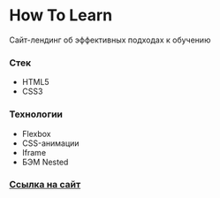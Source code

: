 # How To Learn

Сайт-лендинг об эффективных подходах к обучению


### Стек

* HTML5
* CSS3


### Технологии

* Flexbox
* CSS-анимации
* Iframe
* БЭМ Nested


### [Ссылка на сайт](https://valerieoschatz.github.io/how-to-learn/)
